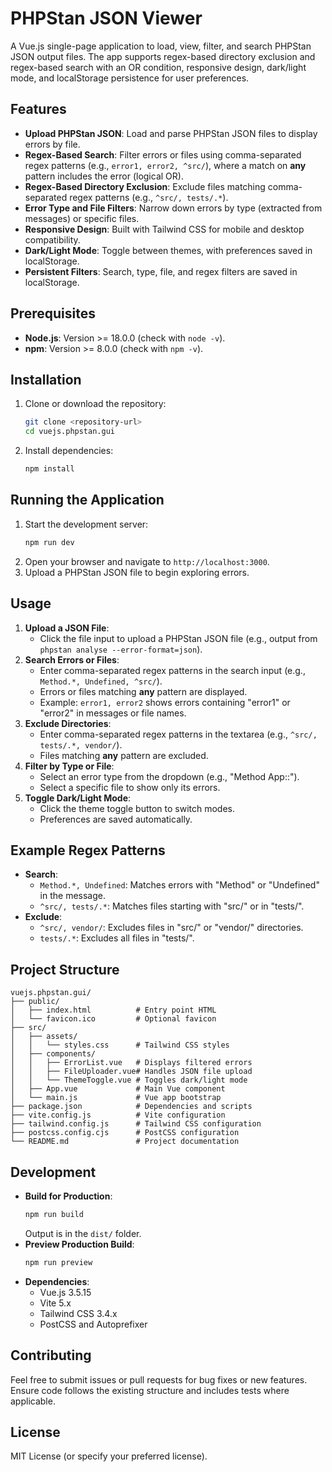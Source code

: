 # PHPStan JSON Viewer

A Vue.js single-page application to load, view, filter, and search PHPStan JSON output files. The app supports regex-based directory exclusion and regex-based search with an OR condition, responsive design, dark/light mode, and localStorage persistence for user preferences.

## Features

- **Upload PHPStan JSON**: Load and parse PHPStan JSON files to display errors by file.
- **Regex-Based Search**: Filter errors or files using comma-separated regex patterns (e.g., `error1, error2, ^src/`), where a match on **any** pattern includes the error (logical OR).
- **Regex-Based Directory Exclusion**: Exclude files matching comma-separated regex patterns (e.g., `^src/, tests/.*`).
- **Error Type and File Filters**: Narrow down errors by type (extracted from messages) or specific files.
- **Responsive Design**: Built with Tailwind CSS for mobile and desktop compatibility.
- **Dark/Light Mode**: Toggle between themes, with preferences saved in localStorage.
- **Persistent Filters**: Search, type, file, and regex filters are saved in localStorage.

## Prerequisites

- **Node.js**: Version >= 18.0.0 (check with `node -v`).
- **npm**: Version >= 8.0.0 (check with `npm -v`).

## Installation

1. Clone or download the repository:
   ```bash
   git clone <repository-url>
   cd vuejs.phpstan.gui
   ```
2. Install dependencies:
   ```bash
   npm install
   ```

## Running the Application

1. Start the development server:
   ```bash
   npm run dev
   ```
2. Open your browser and navigate to `http://localhost:3000`.
3. Upload a PHPStan JSON file to begin exploring errors.

## Usage

1. **Upload a JSON File**:
    - Click the file input to upload a PHPStan JSON file (e.g., output from `phpstan analyse --error-format=json`).
2. **Search Errors or Files**:
    - Enter comma-separated regex patterns in the search input (e.g., `Method.*, Undefined, ^src/`).
    - Errors or files matching **any** pattern are displayed.
    - Example: `error1, error2` shows errors containing "error1" or "error2" in messages or file names.
3. **Exclude Directories**:
    - Enter comma-separated regex patterns in the textarea (e.g., `^src/, tests/.*, vendor/`).
    - Files matching **any** pattern are excluded.
4. **Filter by Type or File**:
    - Select an error type from the dropdown (e.g., "Method App::").
    - Select a specific file to show only its errors.
5. **Toggle Dark/Light Mode**:
    - Click the theme toggle button to switch modes.
    - Preferences are saved automatically.

## Example Regex Patterns

- **Search**:
    - `Method.*, Undefined`: Matches errors with "Method" or "Undefined" in the message.
    - `^src/, tests/.*`: Matches files starting with "src/" or in "tests/".
- **Exclude**:
    - `^src/, vendor/`: Excludes files in "src/" or "vendor/" directories.
    - `tests/.*`: Excludes all files in "tests/".

## Project Structure

```
vuejs.phpstan.gui/
├── public/
│   ├── index.html          # Entry point HTML
│   └── favicon.ico         # Optional favicon
├── src/
│   ├── assets/
│   │   └── styles.css      # Tailwind CSS styles
│   ├── components/
│   │   ├── ErrorList.vue   # Displays filtered errors
│   │   ├── FileUploader.vue# Handles JSON file upload
│   │   └── ThemeToggle.vue # Toggles dark/light mode
│   ├── App.vue             # Main Vue component
│   └── main.js             # Vue app bootstrap
├── package.json            # Dependencies and scripts
├── vite.config.js          # Vite configuration
├── tailwind.config.js      # Tailwind CSS configuration
├── postcss.config.cjs      # PostCSS configuration
└── README.md               # Project documentation
```

## Development

- **Build for Production**:
  ```bash
  npm run build
  ```
  Output is in the `dist/` folder.
- **Preview Production Build**:
  ```bash
  npm run preview
  ```
- **Dependencies**:
    - Vue.js 3.5.15
    - Vite 5.x
    - Tailwind CSS 3.4.x
    - PostCSS and Autoprefixer

## Contributing

Feel free to submit issues or pull requests for bug fixes or new features. Ensure code follows the existing structure and includes tests where applicable.

## License

MIT License (or specify your preferred license).